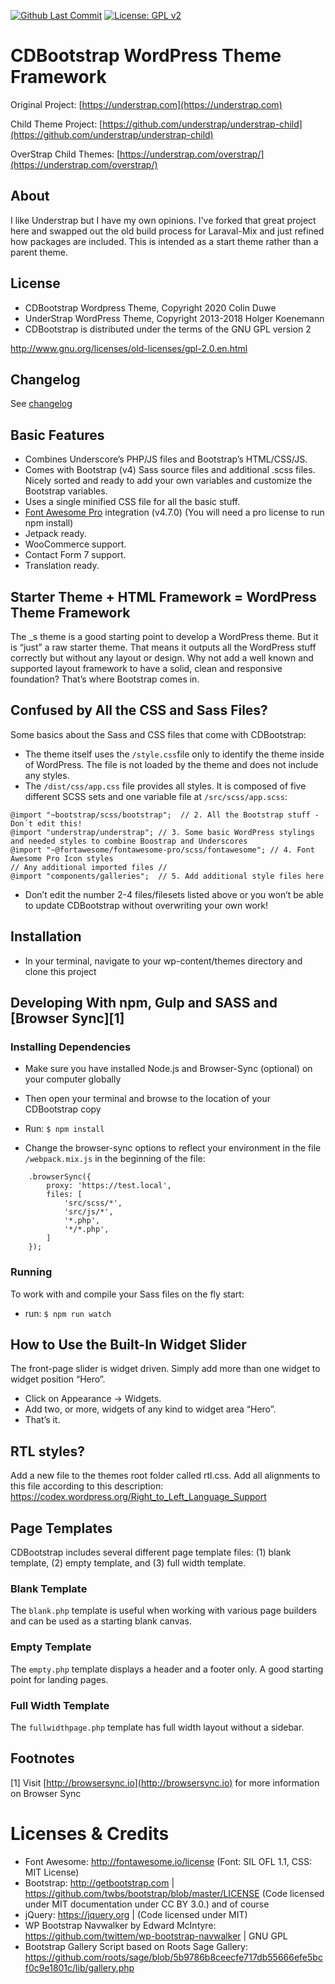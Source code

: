 [![Github Last Commit](https://img.shields.io/github/last-commit/colinduwe/cdbootstrap)](https://github.com/colinduwe/cdbootstrap/commits/master) 
[![License: GPL v2](https://img.shields.io/badge/License-GPL%20v2-blue.svg)](https://www.gnu.org/licenses/old-licenses/gpl-2.0)

# CDBootstrap WordPress Theme Framework

Original Project: [https://understrap.com](https://understrap.com)

Child Theme Project: [https://github.com/understrap/understrap-child](https://github.com/understrap/understrap-child)

OverStrap Child Themes: [https://understrap.com/overstrap/](https://understrap.com/overstrap/)

## About

I like Understrap but I have my own opinions. I've forked that great project here and swapped out the old build process for Laraval-Mix and just refined how packages are included. This is intended as a start theme rather than a parent theme.

## License
- CDBootstrap Wordpress Theme, Copyright 2020 Colin Duwe
- UnderStrap WordPress Theme, Copyright 2013-2018 Holger Koenemann
- CDBootstrap is distributed under the terms of the GNU GPL version 2

http://www.gnu.org/licenses/old-licenses/gpl-2.0.en.html

## Changelog
See [changelog](CHANGELOG.md)


## Basic Features

- Combines Underscore’s PHP/JS files and Bootstrap’s HTML/CSS/JS.
- Comes with Bootstrap (v4) Sass source files and additional .scss files. Nicely sorted and ready to add your own variables and customize the Bootstrap variables.
- Uses a single minified CSS file for all the basic stuff.
- [Font Awesome Pro](http://fortawesome.github.io/Font-Awesome/) integration (v4.7.0) (You will need a pro license to run npm install)
- Jetpack ready.
- WooCommerce support.
- Contact Form 7 support.
- Translation ready.

## Starter Theme + HTML Framework = WordPress Theme Framework

The _s theme is a good starting point to develop a WordPress theme. But it is “just” a raw starter theme. That means it outputs all the WordPress stuff correctly but without any layout or design.
Why not add a well known and supported layout framework to have a solid, clean and responsive foundation? That’s where Bootstrap comes in.

## Confused by All the CSS and Sass Files?

Some basics about the Sass and CSS files that come with CDBootstrap:
- The theme itself uses the `/style.css`file only to identify the theme inside of WordPress. The file is not loaded by the theme and does not include any styles.
- The `/dist/css/app.css` file provides all styles. It is composed of five different SCSS sets and one variable file at `/src/scss/app.scss`:

 ```@import "variables";  // 1. Add your variables into this file. Also add variables to overwrite Bootstrap or CDBootstrap variables here
 @import "~bootstrap/scss/bootstrap";  // 2. All the Bootstrap stuff - Don´t edit this!
 @import "understrap/understrap"; // 3. Some basic WordPress stylings and needed styles to combine Boostrap and Underscores
 @import "~@fortawesome/fontawesome-pro/scss/fontawesome"; // 4. Font Awesome Pro Icon styles
 // Any additional imported files //
 @import "components/galleries";  // 5. Add additional style files here
 ```

- Don’t edit the number 2-4 files/filesets listed above or you won’t be able to update CDBootstrap without overwriting your own work!

## Installation
- In your terminal, navigate to your wp-content/themes directory and clone this project

## Developing With npm, Gulp and SASS and [Browser Sync][1]

### Installing Dependencies
- Make sure you have installed Node.js and Browser-Sync (optional) on your computer globally
- Then open your terminal and browse to the location of your CDBootstrap copy
- Run: `$ npm install`

- Change the browser-sync options to reflect your environment in the file `/webpack.mix.js` in the beginning of the file:
```
	.browserSync({
		proxy: 'https://test.local',
		files: [
            'src/scss/*',
            'src/js/*',
            '*.php',
            '*/*.php',
        ]
	});
```

### Running
To work with and compile your Sass files on the fly start:
- run: `$ npm run watch`

## How to Use the Built-In Widget Slider

The front-page slider is widget driven. Simply add more than one widget to widget position “Hero”.
- Click on Appearance → Widgets.
- Add two, or more, widgets of any kind to widget area “Hero”.
- That’s it.

## RTL styles?
Add a new file to the themes root folder called rtl.css. Add all alignments to this file according to this description:
https://codex.wordpress.org/Right_to_Left_Language_Support

## Page Templates
CDBootstrap includes several different page template files: (1) blank template, (2) empty template, and (3) full width template.

### Blank Template

The `blank.php` template is useful when working with various page builders and can be used as a starting blank canvas.

### Empty Template

The `empty.php` template displays a header and a footer only. A good starting point for landing pages.

### Full Width Template

The `fullwidthpage.php` template has full width layout without a sidebar.

## Footnotes

[1] Visit [http://browsersync.io](http://browsersync.io) for more information on Browser Sync

Licenses & Credits
=
- Font Awesome: http://fontawesome.io/license (Font: SIL OFL 1.1, CSS: MIT License)
- Bootstrap: http://getbootstrap.com | https://github.com/twbs/bootstrap/blob/master/LICENSE (Code licensed under MIT documentation under CC BY 3.0.)
and of course
- jQuery: https://jquery.org | (Code licensed under MIT)
- WP Bootstrap Navwalker by Edward McIntyre: https://github.com/twittem/wp-bootstrap-navwalker | GNU GPL
- Bootstrap Gallery Script based on Roots Sage Gallery: https://github.com/roots/sage/blob/5b9786b8ceecfe717db55666efe5bcf0c9e1801c/lib/gallery.php
